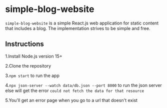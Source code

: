 # simple-blog-website
`simple-blog-website` is a simple React.js web application for static content that includes a blog. The implementation strives to be simple and free.

## Instructions
1.Install Node.js version 15+

2.Clone the repository

3.`npm start` to run the app 

4.`npx json-server --watch data/db.json --port 8000` to run the json server else will get the error `could not fetch the data for that resource`

5.You'll get an error page when you go to a url that doesn't exist 